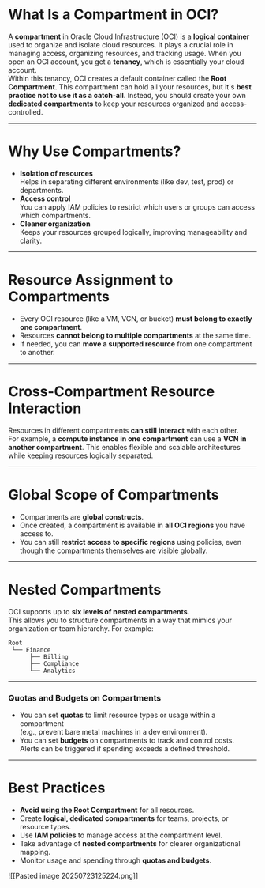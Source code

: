 # **What Is a Compartment in OCI?**

A **compartment** in Oracle Cloud Infrastructure (OCI) is a **logical container** used to organize and isolate cloud resources. It plays a crucial role in managing access, organizing resources, and tracking usage.
When you open an OCI account, you get a **tenancy**, which is essentially your cloud account.  
Within this tenancy, OCI creates a default container called the **Root Compartment**. This compartment can hold all your resources, but it's **best practice not to use it as a catch-all**.
Instead, you should create your own **dedicated compartments** to keep your resources organized and access-controlled.

---

# **Why Use Compartments?**

- **Isolation of resources**  
    Helps in separating different environments (like dev, test, prod) or departments. 
- **Access control**  
    You can apply IAM policies to restrict which users or groups can access which compartments.
- **Cleaner organization**  
    Keeps your resources grouped logically, improving manageability and clarity.

---

# **Resource Assignment to Compartments**

- Every OCI resource (like a VM, VCN, or bucket) **must belong to exactly one compartment**.
- Resources **cannot belong to multiple compartments** at the same time.
- If needed, you can **move a supported resource** from one compartment to another.

---

# **Cross-Compartment Resource Interaction**

Resources in different compartments **can still interact** with each other.  
For example, a **compute instance in one compartment** can use a **VCN in another compartment**. This enables flexible and scalable architectures while keeping resources logically separated.

---

# **Global Scope of Compartments**

- Compartments are **global constructs**.
- Once created, a compartment is available in **all OCI regions** you have access to.
- You can still **restrict access to specific regions** using policies, even though the compartments themselves are visible globally.

---

# **Nested Compartments**

OCI supports up to **six levels of nested compartments**.  
This allows you to structure compartments in a way that mimics your organization or team hierarchy. For example:

```
Root
 └── Finance
      ├── Billing
      ├── Compliance
      └── Analytics
```

---

### **Quotas and Budgets on Compartments**

- You can set **quotas** to limit resource types or usage within a compartment  
    (e.g., prevent bare metal machines in a dev environment).
- You can set **budgets** on compartments to track and control costs.  
    Alerts can be triggered if spending exceeds a defined threshold.

---

# **Best Practices**

- **Avoid using the Root Compartment** for all resources.    
- Create **logical, dedicated compartments** for teams, projects, or resource types.
- Use **IAM policies** to manage access at the compartment level.
- Take advantage of **nested compartments** for clearer organizational mapping.
- Monitor usage and spending through **quotas and budgets**.

![[Pasted image 20250723125224.png]]